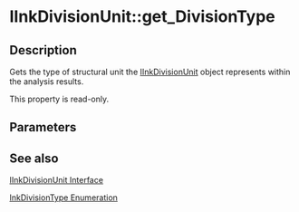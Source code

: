 # IInkDivisionUnit::get_DivisionType

## Description

Gets the type of structural unit the [IInkDivisionUnit](https://learn.microsoft.com/windows/desktop/api/msinkaut15/nn-msinkaut15-iinkdivisionunit) object represents within the analysis results.

This property is read-only.

## Parameters

## See also

[IInkDivisionUnit Interface](https://learn.microsoft.com/windows/desktop/api/msinkaut15/nn-msinkaut15-iinkdivisionunit)

[InkDivisionType Enumeration](https://learn.microsoft.com/windows/desktop/api/msinkaut15/ne-msinkaut15-inkdivisiontype)